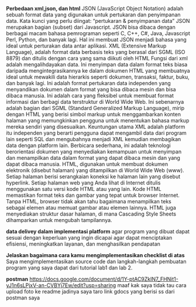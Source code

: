 **Perbedaan xml,json, dan html**
JSON (JavaScript Object Notation) adalah sebuah format data yang digunakan untuk pertukaran dan penyimpanan data. Kata kunci yang perlu diingat: “pertukaran & penyimpanan data” JSON merupakan bagian (subset) dari Javascript. JSON bisa dibaca dengan berbagai macam bahasa pemrograman seperti C, C++, C#, Java, Javascript Perl, Python, dan banyak lagi. Hal ini membuat JSON menjadi bahasa yang ideal untuk perturakan data antar aplikasi.
XML (Extensive Markup Language), adalah format data berbasis teks yang berasal dari SGML (ISO 8879) dan ditulis dengan cara yang sama diikuti oleh HTML  Fungsi dari xml adalah mengalihdayakan data. Ini menyimpan data dalam format teks biasa daripada mengintegrasikannya ke dalam dokumen HTML yang membuatnya ideal untuk mewakili data hierarkis seperti dokumen, transaksi, faktur, buku, dan banyak lagi.  Ini adalah format pertukaran data independen yang menyandikan dokumen dalam format yang bisa dibaca mesin dan bisa dibaca manusia. Ini adalah cara yang fleksibel untuk membuat format informasi dan berbagi data terstruktur di World Wide Web.  Ini sebenarnya adalah bagian dari SGML (Standard Generalized Markup Language), mirip dengan HTML yang berisi simbol markup untuk menggambarkan konten halaman yang memungkinkan pengguna untuk menentukan bahasa markup mereka sendiri yang disesuaikan.  Keuntungan utama XML adalah platform itu independen yang berarti pengguna dapat mengambil data dari program lain seperti SQL dan mengubahnya menjadi XML kemudian membagikan data dengan platform lain. Berbicara sederhana, ini adalah teknologi berorientasi dokumen yang menyediakan kemampuan untuk menyimpan dan menampilkan data dalam format yang dapat dibaca mesin dan yang dapat dibaca manusia.
HTML, digunakan untuk membuat dokumen elektronik (disebut halaman) yang ditampilkan di World Wide Web (www). Setiap halaman berisi serangkaian koneksi ke halaman lain yang disebut hyperlink. Setiap halaman web yang Anda lihat di Internet ditulis menggunakan satu versi kode HTML atau yang lain. Kode HTML memastikan format teks dan gambar yang tepat untuk browser Internet. Tanpa HTML, browser tidak akan tahu bagaimana menampilkan teks sebagai elemen atau memuat gambar atau elemen lainnya. HTML juga menyediakan struktur dasar halaman, di mana Cascading Style Sheets dihamparkan untuk mengubah tampilannya.


**data delivey dalam implementasi platform**
agar program yang dibuat dapat sesuai dengan keperluan yang ingin dicapai agar dapat menciptakan efisiensi, meningkatkan layanan, dan menghasilkan pendapatan

**Jelaskan bagaimana cara kamu mengimplementasikan checklist di atas**
Saya mengimplementasikan source code dan langkah-langkah pembuatan program yang saya dapat dari tutorial lab1 dan lab 2.

**postman**
https://docs.google.com/document/d/1Y-ptAC9ZkIN7_FHNit1-yJ1n6sLPjxV-an-CVBYj7Ew/edit?usp=sharing
maaf kak saya tidak tau cara upload foto ke readme jadinya saya taro link gdocs yang berisi ss dari postman saya
